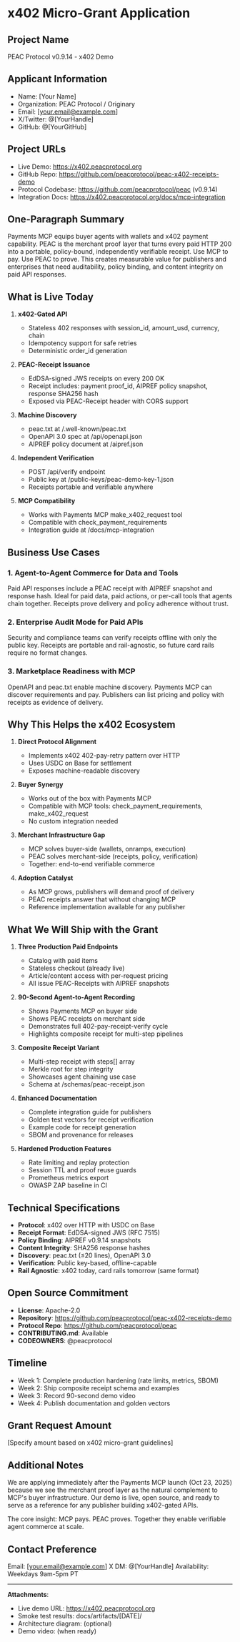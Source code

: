 # x402 Micro-Grant Application

## Project Name
PEAC Protocol v0.9.14 - x402 Demo

## Applicant Information
- Name: [Your Name]
- Organization: PEAC Protocol / Originary
- Email: [your.email@example.com]
- X/Twitter: @[YourHandle]
- GitHub: @[YourGitHub]

## Project URLs
- Live Demo: https://x402.peacprotocol.org
- GitHub Repo: https://github.com/peacprotocol/peac-x402-receipts-demo
- Protocol Codebase: https://github.com/peacprotocol/peac (v0.9.14)
- Integration Docs: https://x402.peacprotocol.org/docs/mcp-integration

## One-Paragraph Summary

Payments MCP equips buyer agents with wallets and x402 payment capability. PEAC is the merchant proof layer that turns every paid HTTP 200 into a portable, policy-bound, independently verifiable receipt. Use MCP to pay. Use PEAC to prove. This creates measurable value for publishers and enterprises that need auditability, policy binding, and content integrity on paid API responses.

## What is Live Today

1. **x402-Gated API**
   - Stateless 402 responses with session_id, amount_usd, currency, chain
   - Idempotency support for safe retries
   - Deterministic order_id generation

2. **PEAC-Receipt Issuance**
   - EdDSA-signed JWS receipts on every 200 OK
   - Receipt includes: payment proof_id, AIPREF policy snapshot, response SHA256 hash
   - Exposed via PEAC-Receipt header with CORS support

3. **Machine Discovery**
   - peac.txt at /.well-known/peac.txt
   - OpenAPI 3.0 spec at /api/openapi.json
   - AIPREF policy document at /aipref.json

4. **Independent Verification**
   - POST /api/verify endpoint
   - Public key at /public-keys/peac-demo-key-1.json
   - Receipts portable and verifiable anywhere

5. **MCP Compatibility**
   - Works with Payments MCP make_x402_request tool
   - Compatible with check_payment_requirements
   - Integration guide at /docs/mcp-integration

## Business Use Cases

### 1. Agent-to-Agent Commerce for Data and Tools
Paid API responses include a PEAC receipt with AIPREF snapshot and response hash. Ideal for paid data, paid actions, or per-call tools that agents chain together. Receipts prove delivery and policy adherence without trust.

### 2. Enterprise Audit Mode for Paid APIs
Security and compliance teams can verify receipts offline with only the public key. Receipts are portable and rail-agnostic, so future card rails require no format changes.

### 3. Marketplace Readiness with MCP
OpenAPI and peac.txt enable machine discovery. Payments MCP can discover requirements and pay. Publishers can list pricing and policy with receipts as evidence of delivery.

## Why This Helps the x402 Ecosystem

1. **Direct Protocol Alignment**
   - Implements x402 402-pay-retry pattern over HTTP
   - Uses USDC on Base for settlement
   - Exposes machine-readable discovery

2. **Buyer Synergy**
   - Works out of the box with Payments MCP
   - Compatible with MCP tools: check_payment_requirements, make_x402_request
   - No custom integration needed

3. **Merchant Infrastructure Gap**
   - MCP solves buyer-side (wallets, onramps, execution)
   - PEAC solves merchant-side (receipts, policy, verification)
   - Together: end-to-end verifiable commerce

4. **Adoption Catalyst**
   - As MCP grows, publishers will demand proof of delivery
   - PEAC receipts answer that without changing MCP
   - Reference implementation available for any publisher

## What We Will Ship with the Grant

1. **Three Production Paid Endpoints**
   - Catalog with paid items
   - Stateless checkout (already live)
   - Article/content access with per-request pricing
   - All issue PEAC-Receipts with AIPREF snapshots

2. **90-Second Agent-to-Agent Recording**
   - Shows Payments MCP on buyer side
   - Shows PEAC receipts on merchant side
   - Demonstrates full 402-pay-receipt-verify cycle
   - Highlights composite receipt for multi-step pipelines

3. **Composite Receipt Variant**
   - Multi-step receipt with steps[] array
   - Merkle root for step integrity
   - Showcases agent chaining use case
   - Schema at /schemas/peac-receipt.json

4. **Enhanced Documentation**
   - Complete integration guide for publishers
   - Golden test vectors for receipt verification
   - Example code for receipt generation
   - SBOM and provenance for releases

5. **Hardened Production Features**
   - Rate limiting and replay protection
   - Session TTL and proof reuse guards
   - Prometheus metrics export
   - OWASP ZAP baseline in CI

## Technical Specifications

- **Protocol**: x402 over HTTP with USDC on Base
- **Receipt Format**: EdDSA-signed JWS (RFC 7515)
- **Policy Binding**: AIPREF v0.9.14 snapshots
- **Content Integrity**: SHA256 response hashes
- **Discovery**: peac.txt (≤20 lines), OpenAPI 3.0
- **Verification**: Public key-based, offline-capable
- **Rail Agnostic**: x402 today, card rails tomorrow (same format)

## Open Source Commitment

- **License**: Apache-2.0
- **Repository**: https://github.com/peacprotocol/peac-x402-receipts-demo
- **Protocol Repo**: https://github.com/peacprotocol/peac
- **CONTRIBUTING.md**: Available
- **CODEOWNERS**: @peacprotocol

## Timeline

- Week 1: Complete production hardening (rate limits, metrics, SBOM)
- Week 2: Ship composite receipt schema and examples
- Week 3: Record 90-second demo video
- Week 4: Publish documentation and golden vectors

## Grant Request Amount

[Specify amount based on x402 micro-grant guidelines]

## Additional Notes

We are applying immediately after the Payments MCP launch (Oct 23, 2025) because we see the merchant proof layer as the natural complement to MCP's buyer infrastructure. Our demo is live, open source, and ready to serve as a reference for any publisher building x402-gated APIs.

The core insight: MCP pays. PEAC proves. Together they enable verifiable agent commerce at scale.

## Contact Preference

Email: [your.email@example.com]
X DM: @[YourHandle]
Availability: Weekdays 9am-5pm PT

---

**Attachments**:
- Live demo URL: https://x402.peacprotocol.org
- Smoke test results: docs/artifacts/[DATE]/
- Architecture diagram: (optional)
- Demo video: (when ready)
